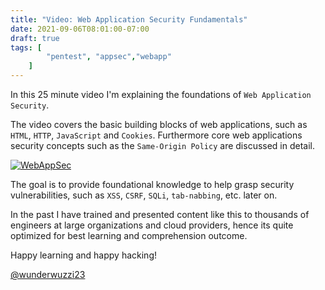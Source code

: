 ```yaml
---
title: "Video: Web Application Security Fundamentals"
date: 2021-09-06T08:01:00-07:00
draft: true
tags: [
        "pentest", "appsec","webapp"
    ]
---
```


In this 25 minute video I'm explaining the foundations of `Web Application Security`. 

The video covers the basic building blocks of web applications, such as `HTML`, `HTTP`, `JavaScript` and `Cookies`. Furthermore core web applications security concepts such as the `Same-Origin Policy` are discussed in detail. 

[![WebAppSec](/blog/images/2021/webappsecfundamentals.png)](https://www.youtube.com/watch?v=-7OX58nHPb8)

The goal is to provide foundational knowledge to help grasp security vulnerabilities, such as `XSS`, `CSRF`, `SQLi`, `tab-nabbing`, etc. later on.

In the past I have trained and presented content like this to thousands of engineers at large organizations and cloud providers, hence its quite optimized for best learning and comprehension outcome.

Happy learning and happy hacking!

[@wunderwuzzi23](https://twitter.com/wunderwuzzi23)